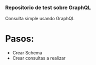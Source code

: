### Repositorio de test sobre GraphQL

Consulta simple usando GraphQL

# Pasos:
- Crear Schema
- Crear consultas a realizar